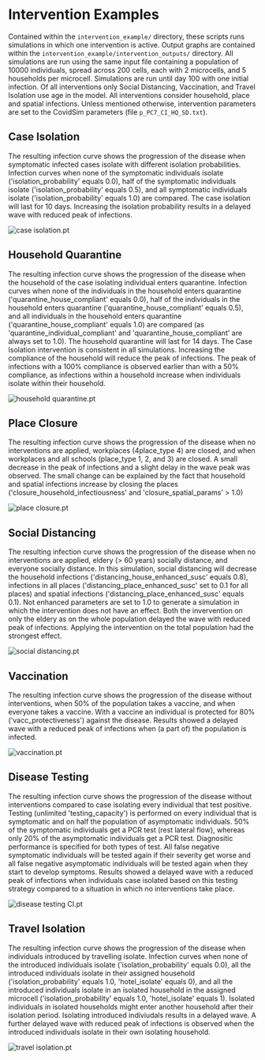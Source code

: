# Intervention Examples

Contained within the `intervention_example/` directory, these scripts runs simulations in which one intervention is active. Output graphs are contained within the `intervention_example/intervention_outputs/` directory. All simulations are run using the same input file containing a population of 10000 individuals, spread across 200 cells, each with 2 microcells, and 5 households per microcell. Simulations are run until day 100 with one initial infection. Of all interventions only Social Distancing, Vaccination, and Travel Isolation use age in the model. All interventions consider household, place and spatial infections. Unless mentioned otherwise, intervention parameters are set to the CovidSim parameters (file `p_PC7_CI_HQ_SD.txt`).

## Case Isolation

The resulting infection curve shows the progression of the disease when symptomatic infected cases isolate with different isolation probabilities. Infection curves when none of the symptomatic individuals isolate ('isolation_probability' equals 0.0), half of the symptomatic individuals isolate ('isolation_probability' equals 0.5), and all symptomatic individuals isolate ('isolation_probability' equals 1.0) are compared. The case isolation will last for 10 days. Increasing the isolation probability results in a delayed wave with reduced peak of infections.

![case isolation.pt](./intervention_example/intervention_outputs/case_isolation_Icurve_plot.png)

## Household Quarantine

The resulting infection curve shows the progression of the disease when the household of the case isolating individual enters quarantine. Infection curves when none of the individuals in the household enters quarantine ('quarantine_house_compliant' equals 0.0), half of the individuals in the household enters quarantine ('quarantine_house_compliant' equals 0.5), and all individuals in the household enters quarantine ('quarantine_house_compliant' equals 1.0) are compared (as 'quarantine_individual_compliant' and 'quarantine_house_compliant' are always set to 1.0). The household quarantine will last for 14 days. The Case Isolation intervention is consistent in all simulations. Increasing the compliance of the household will reduce the peak of infections. The peak of infections with a 100% compliance is observed earlier than with a 50% compliance, as infections within a household increase when individuals isolate within their household. 

![household quarantine.pt](./intervention_example/intervention_outputs/household_quarantine_Icurve_plot.png)

## Place Closure

The resulting infection curve shows the progression of the disease when no interventions are applied, workplaces (4place_type 4) are closed, and when workplaces and all schools (place_type 1, 2, and 3) are closed. A small decrease in the peak of infections and a slight delay in the wave peak was observed. The small change can be explained by the fact that household and spatial infections increase by closing the places ('closure_household_infectiousness' and 'closure_spatial_params' > 1.0)

![place closure.pt](./intervention_example/intervention_outputs/place_closure_closure_place_type_Icurve_plot.png)

## Social Distancing

The resulting infection curve shows the progression of the disease when no interventions are applied, eldery (> 60 years) socially distance, and everyone socially distance. In this simulation, social distancing will decrease the household infections ('distancing_house_enhanced_susc' equals 0.8), infections in all places ('distancing_place_enhanced_susc' set to 0.1 for all places) and spatial infections ('distancing_place_enhanced_susc' equals 0.1). Not enhanced parameters are set to 1.0 to generate a simulation in which the intervention does not have an effect. Both the invervention on only the eldery as on the whole population delayed the wave with reduced peak of infections. Applying the intervention on the total population had the strongest effect. 

![social distancing.pt](./intervention_example/intervention_outputs/social_distancing_distancing_enhanced_prob_Icurve_plot.png)

## Vaccination

The resulting infection curve shows the progression of the disease without interventions, when 50% of the population takes a vaccine, and when everyone takes a vaccine. With a vaccine an individual is protected for 80% ('vacc_protectiveness') against the disease. Results showed a delayed wave with a reduced peak of infections when (a part of) the population is infected. 

![vaccination.pt](./intervention_example/intervention_outputs/vaccination_Icurve_plot.png)

## Disease Testing

The resulting infection curve shows the progression of the disease without interventions compared to case isolating every individual that test positive. Testing (unlimited 'testing_capacity') is performed on every individual that is symptomatic and on half the population of asymptomatic individuals. 50% of the symptomatic individuals get a PCR test (rest lateral flow), whereas only 20% of the asymptomatic individuals get a PCR test. Diagnositic performance is specified for both types of test. All false negative symptomatic individuals will be tested again if their severity get worse and all false negative asymptomatic individuals will be tested again when they start to develop symptoms. Results showed a delayed wave with a reduced peak of infections when individuals case isolated based on this testing strategy compared to a situation in which no interventions take place.

![disease testing CI.pt](./intervention_example/intervention_outputs/case_isolation_via_testing_plot.png)

## Travel Isolation

The resulting infection curve shows the progression of the disease when individuals introduced by travelling isolate. Infection curves when none of the introduced individuals isolate ('isolation_probability' equals 0.0), all the introduced individuals isolate in their assigned household ('isolation_probability' equals 1.0, 'hotel_isolate' equals 0), and all the introduced individuals isolate in an isolated household in the assigned microcell ('isolation_probability' equals 1.0, 'hotel_isolate' equals 1). Isolated individuals in isolated households might enter another household after their isolation period. Isolating introduced indiviudals results in a delayed wave. A further delayed wave with reduced peak of infections is observed when the introduced individuals isolate in their own isolating household.

![travel isolation.pt](./intervention_example/intervention_outputs/travel_isolation_Icurve_plot.png)